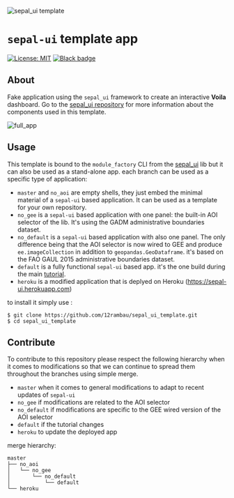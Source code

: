 ![sepal_ui template](https://raw.githubusercontent.com/openforis/sepal-doc/master/docs/source/img/sepal_header.png)

# `sepal-ui` template app

[![License: MIT](https://img.shields.io/badge/License-MIT-yellow.svg)](https://github.com/12rambau/sepal_ui_template/blob/no_default/LICENSE)
[![Black badge](https://img.shields.io/badge/code%20style-black-000000.svg)](https://github.com/psf/black)

## About 

Fake application using the `sepal_ui` framework to create an interactive **Voila** dashboard.
Go to the [sepal_ui repository](https://github.com/12rambau/sepal_ui) for more information about the components used in this template.

![full_app](https://raw.githubusercontent.com/12rambau/sepal_ui/master/docs/source/_image/sepal_ui_demo.gif)

## Usage 

This template is bound to the `module_factory` CLI from the [sepal_ui](https://github.com/12rambau/sepal_ui) lib but it can also be used as a stand-alone app. each branch can be used as a specific type of application: 

- `master` and `no_aoi` are empty shells, they just embed the minimal material of a `sepal-ui` based application. It can be used as a template for your own repository. 
- `no_gee` is a `sepal-ui` based application with one panel: the built-in AOI selector of the lib. It's using the GADM administrative boundaries dataset.
- `no_default` is a `sepal-ui` based application with also one panel. The only difference being that the AOI selector is now wired to GEE and produce `ee.imageCollection` in addition to `geopandas.GeoDataframe`. it's based on the FAO GAUL 2015 administrative boundaries dataset.
- `default` is a fully functional `sepal-ui` based app. it's the one build during the main [tutorial](https://sepal-ui.readthedocs.io/en/latest/tutorials/sepalize.html).
- `heroku` is a modified application that is deplyed on Heroku (https://sepal-ui.herokuapp.com)

to install it simply use : 

```
$ git clone https://github.com/12rambau/sepal_ui_template.git
$ cd sepal_ui_template
```
## Contribute

To contribute to this repository please respect the following hierarchy when it comes to modifications so that we can continue to spread them throughout the branches using simple merge. 

- `master` when it comes to general modifications to adapt to recent updates of `sepal-ui`
- `no_gee` if modifications are related to the AOI selector
- `no_default` if modifications are specific to the GEE wired version of the AOI selector 
- `default` if the tutorial changes
- `heroku` to update the deployed app

merge hierarchy: 

```
master
├── no_aoi
│   └── no_gee
│       └── no_default
│           └── default
└── heroku
```


